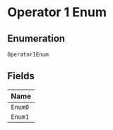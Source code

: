 
# Operator 1 Enum

## Enumeration

`Operator1Enum`

## Fields

| Name |
|  --- |
| `Enum0` |
| `Enum1` |

